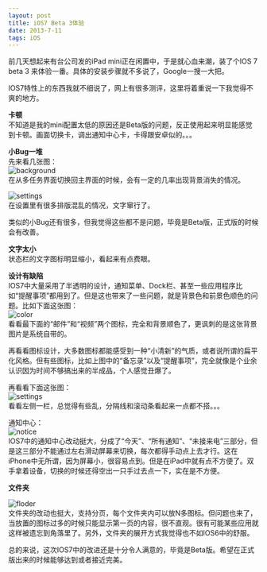```yaml
---
layout: post
title: iOS7 Beta 3体验
date: 2013-7-11
tags: iOS
---
```



前几天想起来有台公司发的iPad mini正在闲置中，于是就心血来潮，装了个IOS 7 beta 3 来体验一番。具体的安装步骤就不多说了，Google一搜一大把。

IOS7特性上的东西我就不细说了，网上有很多测评，这里将着重说一下我觉得不爽的地方。

**卡顿**  
不知道是我的mini配置太低的原因还是Beta版的问题，反正使用起来明显能感觉到卡顿。画面切换卡，调出通知中心卡，卡得跟安卓似的。。。

**小Bug一堆**  
先来看几张图：  
![background](/static/img/ios7/background.png)   
在从多任务界面切换回主界面的时候，会有一定的几率出现背景消失的情况。    

![settings](/static/img/ios7/settings.png)  
在设置里有很多排版混乱的情况，文字窜行了。  

类似的小Bug还有很多，但我觉得这些都不是问题，毕竟是Beta版，正式版的时候会有改善。

**文字太小**   
状态栏的文字图标明显缩小，看起来有点费眼。

**设计有缺陷**  
IOS7中大量采用了半透明的设计，通知菜单、Dock栏、甚至一些应用程序比如“提醒事项”都用到了。但是这也带来了一些问题，就是背景色和前景色顺色的问题。比如下面这张图：   
![color](/static/img/ios7/dock.png)    
看看最下面的“邮件”和“视频”两个图标，完全和背景顺色了，更讽刺的是这张背景图片是系统自带的。     

再看看图标设计，大多数图标都能感受到一种“小清新”的气质，或者说所谓的扁平化风格。但有些图标，比如上图中的“备忘录”以及“提醒事项”，完全就像是个业余认识因为时间不够搞出来的半成品，个人感觉丑爆了。   

再看看下面这张图：   
![settings](/static/img/ios7/settings2.png)   
看看左侧一栏，总觉得有些乱，分隔线和滚动条看起来一点都不搭。。。   

通知中心：   
![notice](/static/img/ios7/notification.png)   
IOS7中的通知中心改动挺大，分成了“今天”、“所有通知”、“未接来电”三部分，但是这三部分不能通过左右滑动屏幕来切换，每次都得手动点上去才行。这在iPhone中无所谓，因为屏幕小，很容易点到。但是在iPad中就有点不方便了。双手拿着设备，切换的时候还得空出一只手过去点一下，实在是不方便。

**文件夹**  

![floder](/static/img/ios7/floder.png)  
文件夹的改动也挺大，支持分页，每个文件夹内可以放N多图标。但问题也来了，当放置的图标过多的时候只能显示第一页的内容，很不直观。很有可能某些应用就这样被遗忘到角落里了。另外，文件夹的展开方式我觉得也不如IOS6中的舒服。

总的来说，这次IOS7中的改进还是十分令人满意的，毕竟是Beta版。希望在正式版出来的时候能够达到或者接近完美。